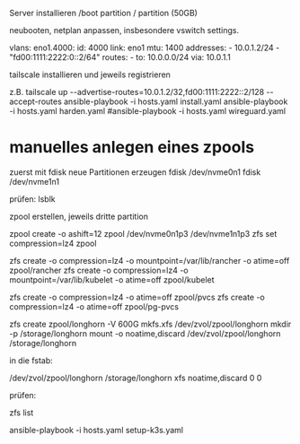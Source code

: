 Server installieren
/boot partition
/ partition (50GB)

neubooten, netplan anpassen, insbesondere vswitch settings.


  vlans:
    eno1.4000:
      id: 4000
      link: eno1
      mtu: 1400
      addresses:
        - 10.0.1.2/24
        - "fd00:1111:2222:0::2/64"
      routes:
        - to: 10.0.0.0/24
          via: 10.0.1.1

tailscale installieren und jeweils registrieren

z.B. 
tailscale up --advertise-routes=10.0.1.2/32,fd00:1111:2222::2/128 --accept-routes
ansible-playbook -i hosts.yaml install.yaml
ansible-playbook -i hosts.yaml harden.yaml
#ansible-playbook -i hosts.yaml wireguard.yaml

# manuelles anlegen eines zpools

zuerst mit fdisk neue Partitionen erzeugen
fdisk /dev/nvme0n1
fdisk /dev/nvme1n1

prüfen: lsblk

zpool erstellen, jeweils dritte partition

zpool create -o ashift=12 zpool /dev/nvme0n1p3 /dev/nvme1n1p3
zfs set compression=lz4 zpool

zfs create -o compression=lz4 -o mountpoint=/var/lib/rancher -o atime=off zpool/rancher
zfs create -o compression=lz4 -o mountpoint=/var/lib/kubelet -o atime=off zpool/kubelet

zfs create -o compression=lz4 -o atime=off zpool/pvcs
zfs create -o compression=lz4 -o atime=off zpool/pg-pvcs

zfs create zpool/longhorn -V 600G
mkfs.xfs /dev/zvol/zpool/longhorn
mkdir -p /storage/longhorn
mount -o noatime,discard /dev/zvol/zpool/longhorn /storage/longhorn

in die fstab:

/dev/zvol/zpool/longhorn /storage/longhorn xfs noatime,discard 0 0


prüfen: 

zfs list

ansible-playbook -i hosts.yaml setup-k3s.yaml

